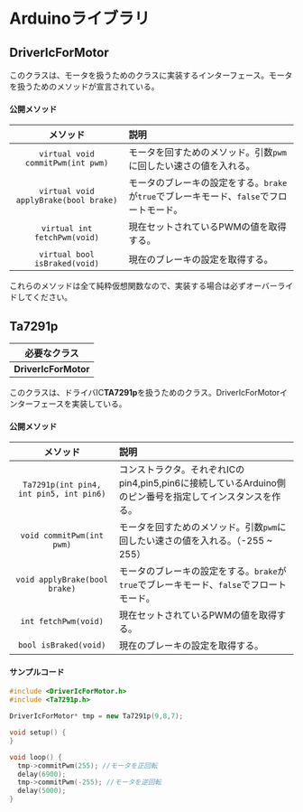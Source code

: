 # Arduinoライブラリ

## DriverIcForMotor
このクラスは、モータを扱うためのクラスに実装するインターフェース。モータを扱うためのメソッドが宣言されている。  

#### 公開メソッド
|メソッド|説明|
|:----:|:---|
|`virtual void commitPwm(int pwm)`|モータを回すためのメソッド。引数`pwm`に回したい速さの値を入れる。|
|`virtual void applyBrake(bool brake)`|モータのブレーキの設定をする。`brake`が`true`でブレーキモード、`false`でフロートモード。|
|`virtual int fetchPwm(void)`|現在セットされているPWMの値を取得する。|
|`virtual bool isBraked(void)`|現在のブレーキの設定を取得する。|

これらのメソッドは全て純粋仮想関数なので、実装する場合は必ずオーバーライドしてください。

## Ta7291p
|必要なクラス|
|:-:|
|**DriverIcForMotor**|
このクラスは、ドライバIC**TA7291p**を扱うためのクラス。DriverIcForMotorインターフェースを実装している。


#### 公開メソッド
|メソッド|説明|
|:----:|:---|
|`Ta7291p(int pin4, int pin5, int pin6)`|コンストラクタ。それぞれICのpin4,pin5,pin6に接続しているArduino側のピン番号を指定してインスタンスを作る。|
|`void commitPwm(int pwm)`|モータを回すためのメソッド。引数`pwm`に回したい速さの値を入れる。（-255 ~ 255）|
|`void applyBrake(bool brake)`|モータのブレーキの設定をする。`brake`が`true`でブレーキモード、`false`でフロートモード。|
|`int fetchPwm(void)`|現在セットされているPWMの値を取得する。|
|`bool isBraked(void)`|現在のブレーキの設定を取得する。|

#### サンプルコード
~~~c++
#include <DriverIcForMotor.h>
#include <Ta7291p.h>

DriverIcForMotor* tmp = new Ta7291p(9,8,7);

void setup() {
}

void loop() {
  tmp->commitPwm(255); //モータを正回転
  delay(6900);
  tmp->commitPwm(-255); //モータを逆回転
  delay(5000);
}
~~~





















